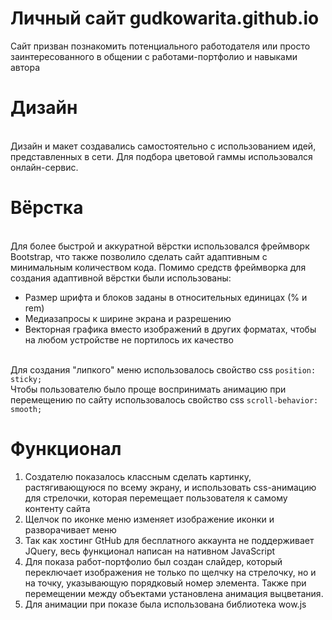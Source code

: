# Личный сайт gudkowarita.github.io

Сайт призван познакомить потенциального работодателя или просто заинтересованного в общении с работами-портфолио и навыками автора
<br>
<h1>Дизайн</h1>
<br>
Дизайн и макет создавались самостоятельно с использованием идей, представленных в сети. Для подбора цветовой гаммы использовался онлайн-сервис.
<h1>Вёрстка</h1>
<br>
Для более быстрой и аккуратной вёрстки использовался фреймворк Bootstrap, что также позволило сделать сайт адаптивным с минимальным количеством кода. Помимо средств фреймворка для создания адаптивной вёрстки были использованы:
<ul>
  <li>Размер шрифта и блоков заданы в относительных единицах (% и rem)</li>
  <li>Медиазапросы к ширине экрана и разрешению</li>
  <li>Векторная графика вместо изображений в других форматах, чтобы на любом устройстве не портилось их качество</li>
</ul>
<br>
Для создания "липкого" меню использовалось свойство css <code>position: sticky;</code><br>
Чтобы пользователю было проще воспринимать анимацию при перемещению по сайту использовалось свойство css <code>scroll-behavior: smooth;</code><br>
<h1>Функционал</h1>
<ol>
  <li>Создателю показалось классным сделать картинку, растягивающуюся по всему экрану, и использовать css-анимацию для стрелочки, которая перемещает пользователя к самому контенту сайта</li>
  <li>Щелчок по иконке меню изменяет изображение иконки и разворачивает меню</li>
  <li>Так как хостинг GtHub для бесплатного аккаунта не поддерживает JQuery, весь функционал написан на нативном JavaScript</li>
  <li>Для показа работ-портфолио был создан слайдер, который переключает изображения не только по щелчку на стрелочку, но и на точку, указывающую порядковый номер элемента. Также при перемещении между объектами установлена анимация выцветания.</li>
  <li>Для анимации при показе была использована библиотека wow.js</li>
</ol>
